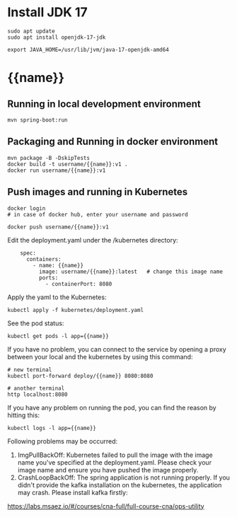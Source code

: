 # Install JDK 17

```
sudo apt update  
sudo apt install openjdk-17-jdk

export JAVA_HOME=/usr/lib/jvm/java-17-openjdk-amd64
```

# {{name}}

## Running in local development environment

```
mvn spring-boot:run
```

## Packaging and Running in docker environment

```
mvn package -B -DskipTests
docker build -t username/{{name}}:v1 .
docker run username/{{name}}:v1
```

## Push images and running in Kubernetes

```
docker login 
# in case of docker hub, enter your username and password

docker push username/{{name}}:v1
```

Edit the deployment.yaml under the /kubernetes directory:
```
    spec:
      containers:
        - name: {{name}}
          image: username/{{name}}:latest   # change this image name
          ports:
            - containerPort: 8080

```

Apply the yaml to the Kubernetes:
```
kubectl apply -f kubernetes/deployment.yaml
```

See the pod status:
```
kubectl get pods -l app={{name}}
```

If you have no problem, you can connect to the service by opening a proxy between your local and the kubernetes by using this command:
```
# new terminal
kubectl port-forward deploy/{{name}} 8080:8080

# another terminal
http localhost:8080
```

If you have any problem on running the pod, you can find the reason by hitting this:
```
kubectl logs -l app={{name}}
```

Following problems may be occurred:

1. ImgPullBackOff:  Kubernetes failed to pull the image with the image name you've specified at the deployment.yaml. Please check your image name and ensure you have pushed the image properly.
1. CrashLoopBackOff: The spring application is not running properly. If you didn't provide the kafka installation on the kubernetes, the application may crash. Please install kafka firstly:

https://labs.msaez.io/#/courses/cna-full/full-course-cna/ops-utility

